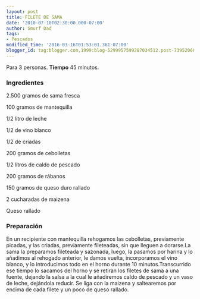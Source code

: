 ```yaml
---
layout: post
title: FILETE DE SAMA
date: '2010-07-10T02:30:00.000-07:00'
author: Smurf Dad
tags:
- Pescados
modified_time: '2016-03-16T01:53:01.361-07:00'
blogger_id: tag:blogger.com,1999:blog-5299957599287034512.post-7395206623265607036
---
```


Para 3 personas.
<b>Tiempo</b> 45 minutos.

<h3>Ingredientes</h3>

2.500 gramos de sama fresca

100 gramos de mantequilla

1/2 litro de leche

1/2 de vino blanco

1/2 de criadas

200 gramos de cebolletas

1/2 litros de caldo de pescado

200 gramos de rábanos

150 gramos de queso duro rallado

2 cucharadas de maizena

Queso rallado

<h3>Preparación</h3>

En un recipiente con mantequilla rehogamos las cebolletas, previamente picadas, y las criadas, previamente fileteadas, sin que lleguen a dorarse.La sama la preparamos fileteada y sazonada, luego, la pasamos por harina y lo añadimos al rehogado anterior, le damos vuelta, incorporamos el vino blanco, y lo introducimos todo en el horno durante 10 minutos.Transcurrido ese tiempo lo sacamos del horno y se retiran los filetes de sama a una fuente, dejando la salsa a la cual le añadiremos caldo de pescado y un vaso de leche, dejándola reducir. Se liga con la maizena y saltearemos por encima de cada filete y un poco de queso rallado.

